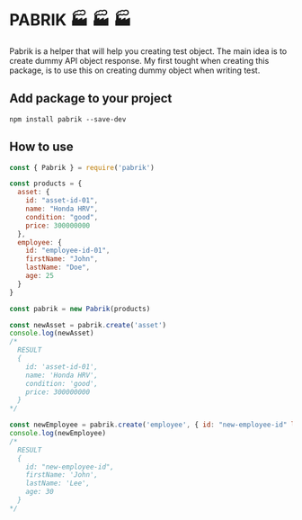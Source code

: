# PABRIK 🏭 🏭 🏭

Pabrik is a helper that will help you creating test object. The main idea is to create dummy API object response. My first tought when creating this package, is to use this on creating dummy object when writing test.

## Add package to your project
```
npm install pabrik --save-dev
```

## How to use
```javascript
const { Pabrik } = require('pabrik')

const products = {
  asset: {
    id: "asset-id-01",
    name: "Honda HRV",
    condition: "good",
    price: 300000000
  },
  employee: {
    id: "employee-id-01",
    firstName: "John",
    lastName: "Doe",
    age: 25
  }
}

const pabrik = new Pabrik(products)

const newAsset = pabrik.create('asset')
console.log(newAsset)
/*
  RESULT
  {
    id: 'asset-id-01',
    name: 'Honda HRV',
    condition: 'good',
    price: 300000000
  }
*/

const newEmployee = pabrik.create('employee', { id: "new-employee-id" lastName: 'Lee', age: 30 })
console.log(newEmployee)
/*
  RESULT
  {
    id: "new-employee-id",
    firstName: 'John',
    lastName: 'Lee',
    age: 30
  }
*/

```